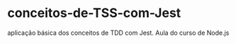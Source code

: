 # conceitos-de-TSS-com-Jest
 aplicação básica dos conceitos de TDD com Jest. Aula do curso de Node.js
